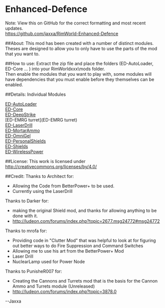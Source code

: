 Enhanced-Defence
======================
Note: View this on GitHub for the correct formatting and most recent updates.  
https://github.com/jaxxa/RimWorld-Enhanced-Defence

##About:
This mod has been created with a number of distinct modules. Theses are designed to allow you to only have to use the parts of the mod that you want to.

##How to use:
Extract the zip file and place the folders (ED-AutoLoader, ED-Core ... ) into your RimWorldxxx\mods folder.  
Then enable the modules that you want to play with, some modules will have dependencies that you must enable before they themselves can be enabled.


##Details:
Individual Modules

[ED-AutoLoader](ED-AutoLoader)  
[ED-Core](ED-Core)  
[ED-DeepStrike](ED-DeepStrike)  
[ED-EMRG turret](ED-EMRG turret)  
[ED-LaserDrill](ED-LaserDrill)  
[ED-MortarAmmo](ED-MortarAmmo)  
[ED-OmniGel](ED-OmniGel)  
[ED-PersonalShields](ED-PersonalShields)  
[ED-Shields](ED-Shields)  
[ED-WirelessPower](ED-WirelessPower)  


##License:
This work is licensed under http://creativecommons.org/licenses/by/4.0/

##Credit:
Thanks to Architect for:
* Allowing the Code from BetterPower+ to be used.
 * Currently using the LaserDrill

Thanks to Darker for:
* making the original Shield mod, and thanks for allowing anything to be done with it.
 * http://ludeon.com/forums/index.php?topic=2677.msg24772#msg24772

Thanks to mrofa for:
* Providing code in "Clutter Mod" that was helpful to look at for figuring out better ways to do Fire Suppression and Command Switches
* Allowing me to use his art from the BetterPower+ Mod
 * Laser Drill
 * NuclearLamp used for Power Node  

Thanks to PunisheR007 for:
* Creating the Cannons and Turrets mod that is the basis for the Cannon Ammo and Turrets module (Unreleased)
 * http://ludeon.com/forums/index.php?topic=3878.0

--Jaxxa
